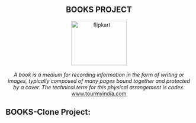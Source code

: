 <h2 align="center">BOOKS PROJECT </h2>
<p align="center">
<img src="https://image.shutterstock.com/image-vector/travel-tour-landscape-sun-airplane-260nw-366089225.jpg" alt="flipkart" height="120" width="150px" ><br><br>
<i>
  A book is a medium for recording information in the form of writing or images, typically composed of many pages bound together and protected by a cover. The technical term for this physical arrangement is codex.
  </i><br>
<a href="https://www.tourmyindia.com/">www.tourmyindia.com</a><br>
</p>
<h2>BOOKS-Clone Project:</h2>

